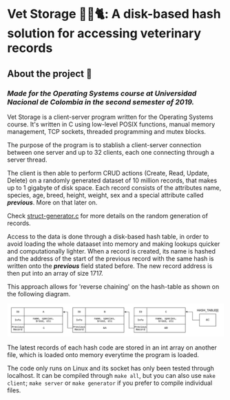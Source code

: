# **Vet Storage 🐹🦆🐈: A disk-based hash solution for accessing veterinary records**

## **About the project** 💬

### **_Made for the Operating Systems course at Universidad Nacional de Colombia in the second semester of 2019._**

Vet Storage is a client-server program written for the Operating Systems course. It's written in C using low-level POSIX functions, manual memory management, TCP sockets, threaded programming and mutex blocks.

The purpose of the program is to stablish a client-server connection between one server and up to 32 clients, each one connecting through a server thread.

The client is then able to perform CRUD actions (Create, Read, Update, Delete) on a randomly generated dataset of 10 million records, that makes up to 1 gigabyte of disk space. Each record consists of the attributes name, species, age, breed, height, weight, sex and a special attribute called **_previous_**. More on that later on.

Check [struct-generator.c](https://github.com/smg5284/vet-storage/blob/master/jleons-smondragon/struct-generator.c) for more details on the random generation of records.

Access to the data is done through a disk-based hash table, in order to avoid loading the whole dataaset into memory and making lookups quicker and computationally lighter. When a record is created, its name is hashed and the address of the start of the previous record with the same hash is written onto the **_previous_** field stated before. The new record address is then put into an array of size 1717.

This approach allows for 'reverse chaining' on the hash-table as shown on the following diagram.

![](./images/SO.jpeg)

The latest records of each hash code are stored in an int array on another file, which is loaded onto memory everytime the program is loaded.

The code only runs on Linux and its socket has only been tested through localhost. It can be compiled through `make all`, but you can also use `make client`; `make server` or `make generator` if you prefer to compile individual files.
